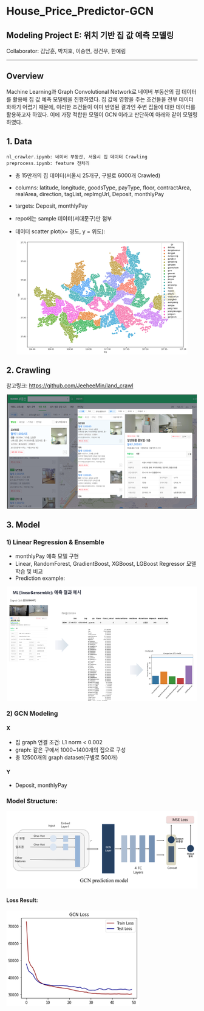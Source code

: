 # House_Price_Predictor-GCN

## Modeling Project E: 위치 기반 집 값 예측 모델링 
Collaborator: 김남훈, 박지호, 이승연, 정건우, 한예림
***

## Overview
Machine Learning과 Graph Convolutional Network로 네이버 부동산의 집 데이터를 활용해 집 값 예측 모델링을 진행하였다. 집 값에 영향을 주는 조건들을 전부 데이터화하기 어렵기 때문에, 이러한 조건들이 이미 반영된 결과인 주변 집들에 대한 데이터를 활용하고자 하였다. 이에 가장 적합한 모델이 GCN 이라고 판단하여 아래와 같이 모델링하였다.

## 1. Data

    nl_crawler.ipynb: 네이버 부동산, 서울시 집 데이터 Crawling
    preprocess.ipynb: feature 전처리
    
    
- 총 15만개의 집 데이터(서울시 25개구, 구별로 6000개 Crawled)
- columns: latitude, longitude, goodsType, payType, floor, contractArea, realArea, direction, tagList, repImgUrl, Deposit, monthlyPay
- targets: Deposit, monthlyPay
- repo에는 sample 데이터(서대문구)만 첨부

- 데이터 scatter plot(x= 경도, y = 위도):  
<p align = "center">
<img src="/md_src/data_scatter.png" width="450" height="300" align = 'center'/>
</p>


## 2. Crawling

참고링크: https://github.com/JeeheeMin/land_crawl
<p align = "center">
<img src="/md_src/nl_img.png" width="500" height="300" align = 'center'/>
</p>


## 3. Model

### 1) Linear Regression & Ensemble

- monthlyPay 예측 모델 구현
- Linear, RandomForest, GradientBoost, XGBoost, LGBoost Regressor 모델 학습 및 비교
- Prediction example:
<p align = "center">
<img src="/md_src/ml_result.png" width="500" height="300" align = 'center'/>
</p>


### 2) GCN Modeling
#### X
- 집 graph 연결 조건: L1 norm < 0.002 
- graph: 같은 구에서 1000~1400개의 집으로 구성
- 총 12500개의 graph dataset(구별로 500개)
#### Y
- Deposit, monthlyPay


### Model Structure:
![모델](/md_src/model_diagram.png)

#### Loss Result:
<img src="/md_src/GCN_result.png" width="350" height="250" align = 'center'/>

